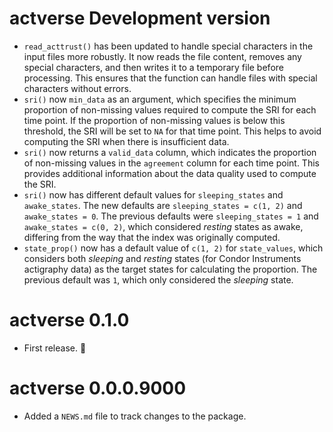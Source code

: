 # actverse Development version

- `read_acttrust()` has been updated to handle special characters in the input files more robustly. It now reads the file content, removes any special characters, and then writes it to a temporary file before processing. This ensures that the function can handle files with special characters without errors.
- `sri()` now `min_data` as an argument, which specifies the minimum proportion of non-missing values required to compute the SRI for each time point. If the proportion of non-missing values is below this threshold, the SRI will be set to `NA` for that time point. This helps to avoid computing the SRI when there is insufficient data.
- `sri()` now returns a `valid_data` column, which indicates the proportion of non-missing values in the `agreement` column for each time point. This provides additional information about the data quality used to compute the SRI.
- `sri()` now has different default values for `sleeping_states` and `awake_states`. The new defaults are `sleeping_states = c(1, 2)` and `awake_states = 0`. The previous defaults were `sleeping_states = 1` and `awake_states = c(0, 2)`, which considered *resting* states as awake, differing from the way that the index was originally computed.
- `state_prop()` now has a default value of `c(1, 2)` for `state_values`, which considers both *sleeping* and *resting* states (for Condor Instruments actigraphy data) as the target states for calculating the proportion. The previous default was `1`, which only considered the *sleeping* state.

# actverse 0.1.0

- First release. 🎉

# actverse 0.0.0.9000

- Added a `NEWS.md` file to track changes to the package.
